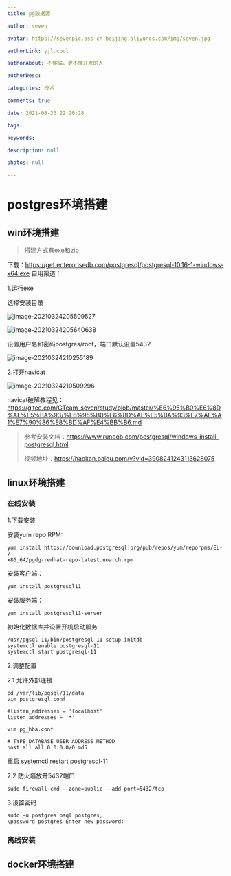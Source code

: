 ```yaml
---
title: pg数据源

author: seven

avatar: https://sevenpic.oss-cn-beijing.aliyuncs.com/img/seven.jpg

authorLink: yjl.cool

authorAbout: 不懂猫，更不懂开发的人

authorDesc: 

categories: 技术

comments: true

date: 2021-08-23 22:20:28

tags: 

keywords: 

description: null

photos: null

---
```

# postgres环境搭建

## win环境搭建

> 搭建方式有exe和zip

下载：https://get.enterprisedb.com/postgresql/postgresql-10.16-1-windows-x64.exe
自用渠道：

1.运行exe

选择安装目录

![image-20210324205509527](https://sevenpic.oss-cn-beijing.aliyuncs.com/img/image-20210324205509527.png)

![image-20210324205640638](https://sevenpic.oss-cn-beijing.aliyuncs.com/img/image-20210324205640638.png)

设置用户名和密码postgres/root，端口默认设置5432

![image-20210324210255189](https://sevenpic.oss-cn-beijing.aliyuncs.com/img/image-20210324210255189.png)

2.打开navicat

![image-20210324210509296](https://sevenpic.oss-cn-beijing.aliyuncs.com/img/image-20210324210509296.png)

navicat破解教程见：https://gitee.com/GTeam_seven/study/blob/master/%E6%95%B0%E6%8D%AE%E5%BA%93/%E6%95%B0%E6%8D%AE%E5%BA%93%E7%AE%A1%E7%90%86%E8%BD%AF%E4%BB%B6.md

> 参考安装文档：https://www.runoob.com/postgresql/windows-install-postgresql.html
>
> 视频地址：https://haokan.baidu.com/v?vid=3908241243113628075

## linux环境搭建

### 在线安装

1.下载安装

安装yum repo RPM:

```shell
yum install https://download.postgresql.org/pub/repos/yum/reporpms/EL-7-
x86_64/pgdg-redhat-repo-latest.noarch.rpm
```

安装客户端：

```shell
yum install postgresql11
```

安装服务端：

```shell
yum install postgresql11-server
```

初始化数据库并设置开机启动服务

```shell
/usr/pgsql-11/bin/postgresql-11-setup initdb
systemctl enable postgresql-11
systemctl start postgresql-11
```

2.调整配置

2.1 允许外部连接 

```shell
cd /var/lib/pgsql/11/data 
vim postgresql.conf
```

```properties
#listen_addresses = 'localhost'
listen_addresses = '*'
```

`vim pg_hba.conf`

```shell
# TYPE DATABASE USER ADDRESS METHOD
host all all 0.0.0.0/0 md5
```

重启 systemctl restart postgresql-11

2.2 防火墙放开5432端口

```shell
sudo firewall-cmd --zone=public --add-port=5432/tcp
```

3.设置密码

```shell
sudo -u postgres psql postgres;
\password postgres Enter new password:
```

### 离线安装

## docker环境搭建

